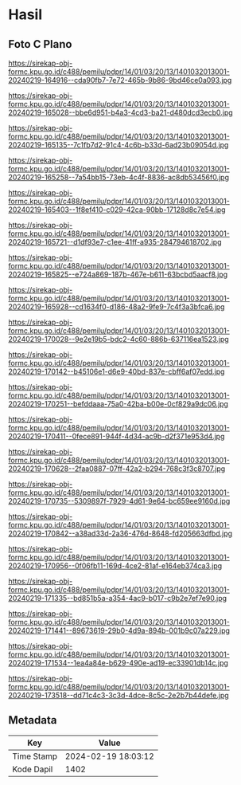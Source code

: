 # Hasil

## Foto C Plano

https://sirekap-obj-formc.kpu.go.id/c488/pemilu/pdpr/14/01/03/20/13/1401032013001-20240219-164916--cda90fb7-7e72-465b-9b86-9bd46ce0a093.jpg

https://sirekap-obj-formc.kpu.go.id/c488/pemilu/pdpr/14/01/03/20/13/1401032013001-20240219-165028--bbe6d951-b4a3-4cd3-ba21-d480dcd3ecb0.jpg

https://sirekap-obj-formc.kpu.go.id/c488/pemilu/pdpr/14/01/03/20/13/1401032013001-20240219-165135--7c1fb7d2-91c4-4c6b-b33d-6ad23b09054d.jpg

https://sirekap-obj-formc.kpu.go.id/c488/pemilu/pdpr/14/01/03/20/13/1401032013001-20240219-165258--7a54bb15-73eb-4c4f-8836-ac8db53456f0.jpg

https://sirekap-obj-formc.kpu.go.id/c488/pemilu/pdpr/14/01/03/20/13/1401032013001-20240219-165403--1f8ef410-c029-42ca-90bb-17128d8c7e54.jpg

https://sirekap-obj-formc.kpu.go.id/c488/pemilu/pdpr/14/01/03/20/13/1401032013001-20240219-165721--d1df93e7-c1ee-41ff-a935-284794618702.jpg

https://sirekap-obj-formc.kpu.go.id/c488/pemilu/pdpr/14/01/03/20/13/1401032013001-20240219-165825--e724a869-187b-467e-b611-63bcbd5aacf8.jpg

https://sirekap-obj-formc.kpu.go.id/c488/pemilu/pdpr/14/01/03/20/13/1401032013001-20240219-165928--cd1634f0-d186-48a2-9fe9-7c4f3a3bfca6.jpg

https://sirekap-obj-formc.kpu.go.id/c488/pemilu/pdpr/14/01/03/20/13/1401032013001-20240219-170028--9e2e19b5-bdc2-4c60-886b-637116ea1523.jpg

https://sirekap-obj-formc.kpu.go.id/c488/pemilu/pdpr/14/01/03/20/13/1401032013001-20240219-170142--b45106e1-d6e9-40bd-837e-cbff6af07edd.jpg

https://sirekap-obj-formc.kpu.go.id/c488/pemilu/pdpr/14/01/03/20/13/1401032013001-20240219-170251--befddaaa-75a0-42ba-b00e-0cf829a9dc06.jpg

https://sirekap-obj-formc.kpu.go.id/c488/pemilu/pdpr/14/01/03/20/13/1401032013001-20240219-170411--0fece891-944f-4d34-ac9b-d2f371e953d4.jpg

https://sirekap-obj-formc.kpu.go.id/c488/pemilu/pdpr/14/01/03/20/13/1401032013001-20240219-170628--2faa0887-07ff-42a2-b294-768c3f3c8707.jpg

https://sirekap-obj-formc.kpu.go.id/c488/pemilu/pdpr/14/01/03/20/13/1401032013001-20240219-170735--5309897f-7929-4d61-9e64-bc659ee9160d.jpg

https://sirekap-obj-formc.kpu.go.id/c488/pemilu/pdpr/14/01/03/20/13/1401032013001-20240219-170842--a38ad33d-2a36-476d-8648-fd205663dfbd.jpg

https://sirekap-obj-formc.kpu.go.id/c488/pemilu/pdpr/14/01/03/20/13/1401032013001-20240219-170956--0f06fb11-169d-4ce2-81af-e164eb374ca3.jpg

https://sirekap-obj-formc.kpu.go.id/c488/pemilu/pdpr/14/01/03/20/13/1401032013001-20240219-171335--bd851b5a-a354-4ac9-b017-c9b2e7ef7e90.jpg

https://sirekap-obj-formc.kpu.go.id/c488/pemilu/pdpr/14/01/03/20/13/1401032013001-20240219-171441--89673619-29b0-4d9a-894b-001b9c07a229.jpg

https://sirekap-obj-formc.kpu.go.id/c488/pemilu/pdpr/14/01/03/20/13/1401032013001-20240219-171534--1ea4a84e-b629-490e-ad19-ec33901db14c.jpg

https://sirekap-obj-formc.kpu.go.id/c488/pemilu/pdpr/14/01/03/20/13/1401032013001-20240219-173518--dd71c4c3-3c3d-4dce-8c5c-2e2b7b44defe.jpg


## Metadata

| Key        | Value               |
| ---------- | ------------------- |
| Time Stamp | 2024-02-19 18:03:12 |
| Kode Dapil | 1402                |



